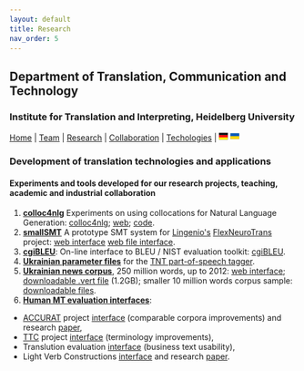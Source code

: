 ```yaml
---
layout: default
title: Research
nav_order: 5
---
```


## Department of Translation, Communication and Technology
### Institute for Translation and Interpreting, Heidelberg University

[Home](index.md) | [Team](people.md) | [Research](research.md) | [Collaboration](collaboration.md) | [Techologies](techlabs.md) | [![Image](de_l_flag.png)](de_index.html) [![Image](uk_l_flag.png)](uk_index.html)

### Development of translation technologies and applications

#### Experiments and tools developed for our research projects, teaching, academic and industrial collaboration

1. [**colloc4nlg**](http://corpus.leeds.ac.uk/corpuslabs/lab201810cnlg/colloc4nlg.html) Experiments on using collocations for Natural Language Generation: [colloc4nlg](https://github.com/bogdanbabych/colloc4nlg); [web](http://corpus.leeds.ac.uk/corpuslabs/lab201810cnlg/colloc4nlg.html); [code](http://corpus.leeds.ac.uk/corpuslabs/lab201810cnlg/?C=M;O=A).
2. [**smallSMT**](http://corpus.leeds.ac.uk/lingenio/) A prototype SMT system for [Lingenio's](https://lingenio.de/en/) [FlexNeuroTrans](https://lingenio.de/en/research/projects/FlexNeuroTrans/) project: [web interface](http://corpus.leeds.ac.uk/lingenio/) [web file interface](http://corpus.leeds.ac.uk/lingenio/indexfile.html).
3. [**cgiBLEU**](http://corpus.leeds.ac.uk/corpuslabs/lab201801cgibleu/): On-line interface to BLEU / NIST evaluation toolkit: [cgiBLEU](http://corpus.leeds.ac.uk/corpuslabs/lab201801cgibleu/).
4. [**Ukrainian parameter files**](http://corpus.leeds.ac.uk/svitlana/tnt/ua/) for the [TNT part-of-speech tagger](http://www.coli.uni-saarland.de/~thorsten/tnt/).
5. [**Ukrainian news corpus**](http://corpus.leeds.ac.uk/internet2.html), 250 million words, up to 2012: [web interface](http://corpus.leeds.ac.uk/internet2.html); [downloadable .vert file](http://corpus.leeds.ac.uk/corpuslabs/lab2020Kyiv/INTERNET-UA/) (1.2GB); smaller 10 million words corpus sample: [downloadable files](http://corpus.leeds.ac.uk/corpuslabs/lab2020Kyiv/INTERNET-UA10M/).
6. [**Human MT evaluation interfaces**](http://corpus.leeds.ac.uk/bogdanbabych/mteval/):
- [ACCURAT](http://www.accurat-project.eu) project [interface](http://corpus.leeds.ac.uk/bogdanbabych/mteval/accurat2012/eval/general/de-en/e101/p_de_en_E101_P11.html) (comparable corpora improvements) and research [paper](http://www.mt-archive.info/10/ACL-2012-Pinnis.pdf),
- [TTC](http://www.ttc-project.eu) project [interface](http://corpus.leeds.ac.uk/bogdanbabych/mteval/ttc2012/eval/l_ru_en_E999_P11.html) (terminology improvements),
- Translution evaluation [interface](http://corpus.leeds.ac.uk/bogdanbabych/mteval/translution/00packs/_EMail-ADE/) (business text usability),
- Light Verb Constructions [interface](http://corpus.leeds.ac.uk/bogdanbabych/mteval/evaluation2008/ex-all-en.020/eval-1000.html) and research [paper](http://www.mt-archive.info/EAMT-2009-Babych.pdf).
